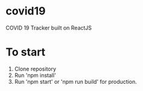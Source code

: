 # covid19
COVID 19 Tracker built on ReactJS

# To start
1. Clone repository
2. Run 'npm install'
3. Run 'npm start' or 'npm run build' for production.
